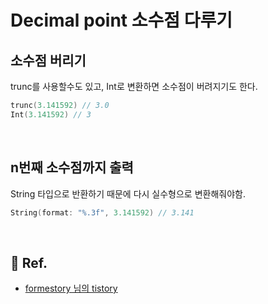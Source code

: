 # Decimal point 소수점 다루기

## 소수점 버리기
trunc를 사용할수도 있고, Int로 변환하면 소수점이 버려지기도 한다.
~~~ swift
trunc(3.141592) // 3.0
Int(3.141592) // 3
~~~

<br>

## n번째 소수점까지 출력
String 타입으로 반환하기 때문에 다시 실수형으로 변환해줘야함.
~~~swift
String(format: "%.3f", 3.141592) // 3.141
~~~

<br>

## 💌 Ref.
- [formestory 님의 tistory](https://formestory.tistory.com/21)